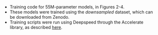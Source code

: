 * Training code for 55M-parameter models, in Figures 2-4.
* These models were trained using the *downsampled* dataset, which can be downloaded from Zenodo. 
* Training scripts were run using Deepspeed through the Accelerate library, as described [here](https://github.com/brineylab/deepspeed).